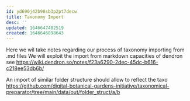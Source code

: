 ```yaml
---
id: yd690j42b98sb3p2pt7decw
title: Taxonomy Import
desc: ''
updated: 1646647482519
created: 1646646898643
---
```


Here we wil take notes regarding our process of taxonomy importing from .md files
We will exploit the import from markdown capacities of dendron see https://wiki.dendron.so/notes/f23a6290-2dec-45dc-b616-c218ee53db6b/


An import of similar folder structure should allow to reflect the taxo https://github.com/digital-botanical-gardens-initiative/taxonomical-preparator/tree/main/data/out/folder_struct/a/b

